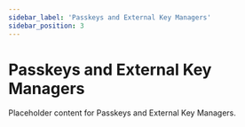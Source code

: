 ```yaml
---
sidebar_label: 'Passkeys and External Key Managers'
sidebar_position: 3
---
```


# Passkeys and External Key Managers

Placeholder content for Passkeys and External Key Managers. 